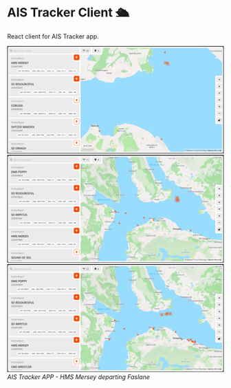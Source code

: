 # AIS Tracker Client 🛳️

React client for AIS Tracker app.

![ais-tracker-client-0](./ais-tracker-client-0.png)
![ais-tracker-client-1](./ais-tracker-client-1.png)
![ais-tracker-client-1](./ais-tracker-client-2.png)
_AIS Tracker APP - HMS Mersey departing Faslane_
